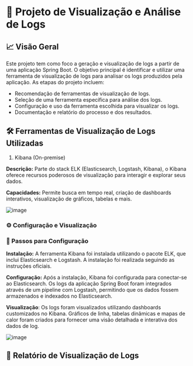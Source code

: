 # 📝 Projeto de Visualização e Análise de Logs 

## 📈 Visão Geral
Este projeto tem como foco a geração e visualização de logs a partir de uma aplicação Spring Boot. O objetivo principal é identificar e utilizar uma ferramenta de visualização de logs para analisar os logs produzidos pela aplicação. As etapas do projeto incluem:

- Recomendação de ferramentas de visualização de logs.
- Seleção de uma ferramenta específica para análise dos logs.
- Configuração e uso da ferramenta escolhida para visualizar os logs.
- Documentação e relatório do processo e dos resultados.

## 🛠️ Ferramentas de Visualização de Logs Utilizadas
1. Kibana (On-premise)

**Descrição:** Parte do stack ELK (Elasticsearch, Logstash, Kibana), o Kibana oferece recursos poderosos de visualização para interagir e explorar seus dados.

**Capacidades:** Permite busca em tempo real, criação de dashboards interativos, visualização de gráficos, tabelas e mais.

![image](https://github.com/user-attachments/assets/8f4a1ab0-e509-4dfa-8941-69e0678b9bcc)

### ⚙️ Configuração e Visualização

### 👞 Passos para Configuração

**Instalação:** A ferramenta Kibana foi instalada utilizando o pacote ELK, que inclui Elasticsearch e Logstash. A instalação foi realizada seguindo as instruções oficiais.

**Configuração:** Após a instalação, Kibana foi configurada para conectar-se ao Elasticsearch. Os logs da aplicação Spring Boot foram integrados através de um pipeline com Logstash, permitindo que os dados fossem armazenados e indexados no Elasticsearch.

**Visualização**: Os logs foram visualizados utilizando dashboards customizados no Kibana. Gráficos de linha, tabelas dinâmicas e mapas de calor foram criados para fornecer uma visão detalhada e interativa dos dados de log.

![image](https://github.com/user-attachments/assets/a239648a-0187-4c65-b296-9ddb4f57ebfc)

## 📃 Relatório de Visualização de Logs

